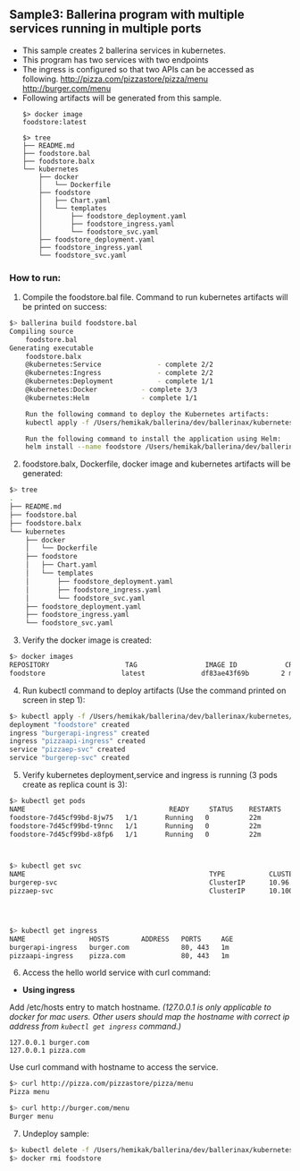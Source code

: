## Sample3: Ballerina program with multiple services running in multiple ports

- This sample creates 2 ballerina services in kubernetes.
- This program has two services with two endpoints
- The ingress is configured so that two APIs can be accessed as following.
    http://pizza.com/pizzastore/pizza/menu
    http://burger.com/menu
- Following artifacts will be generated from this sample.
    ``` 
    $> docker image
    foodstore:latest 
    
    $> tree
    ├── README.md
    ├── foodstore.bal
    ├── foodstore.balx
    └── kubernetes
        ├── docker
        │   └── Dockerfile
        ├── foodstore
        │   ├── Chart.yaml
        │   └── templates
        │       ├── foodstore_deployment.yaml
        │       ├── foodstore_ingress.yaml
        │       └── foodstore_svc.yaml
        ├── foodstore_deployment.yaml
        ├── foodstore_ingress.yaml
        └── foodstore_svc.yaml
    ```
### How to run:

1. Compile the  foodstore.bal file. Command to run kubernetes artifacts will be printed on success:
```bash
$> ballerina build foodstore.bal
Compiling source
    foodstore.bal
Generating executable
    foodstore.balx
	@kubernetes:Service 			 - complete 2/2
	@kubernetes:Ingress 			 - complete 2/2
	@kubernetes:Deployment 			 - complete 1/1
	@kubernetes:Docker 			 - complete 3/3
	@kubernetes:Helm 			 - complete 1/1

	Run the following command to deploy the Kubernetes artifacts:
	kubectl apply -f /Users/hemikak/ballerina/dev/ballerinax/kubernetes/samples/sample3/kubernetes/

	Run the following command to install the application using Helm:
	helm install --name foodstore /Users/hemikak/ballerina/dev/ballerinax/kubernetes/samples/sample3/kubernetes/foodstore
```

2. foodstore.balx, Dockerfile, docker image and kubernetes artifacts will be generated: 
```bash
$> tree
.
├── README.md
├── foodstore.bal
├── foodstore.balx
└── kubernetes
    ├── docker
    │   └── Dockerfile
    ├── foodstore
    │   ├── Chart.yaml
    │   └── templates
    │       ├── foodstore_deployment.yaml
    │       ├── foodstore_ingress.yaml
    │       └── foodstore_svc.yaml
    ├── foodstore_deployment.yaml
    ├── foodstore_ingress.yaml
    └── foodstore_svc.yaml
```

3. Verify the docker image is created:
```bash
$> docker images
REPOSITORY                   TAG                 IMAGE ID            CREATED             SIZE
foodstore                   latest              df83ae43f69b        2 minutes ago        102MB

```

4. Run kubectl command to deploy artifacts (Use the command printed on screen in step 1):
```bash
$> kubectl apply -f /Users/hemikak/ballerina/dev/ballerinax/kubernetes/samples/sample3/kubernetes/
deployment "foodstore" created
ingress "burgerapi-ingress" created
ingress "pizzaapi-ingress" created
service "pizzaep-svc" created
service "burgerep-svc" created
```

5. Verify kubernetes deployment,service and ingress is running (3 pods create as replica count is 3):
```bash
$> kubectl get pods
NAME                                    READY     STATUS    RESTARTS   AGE
foodstore-7d45cf99bd-8jw75   1/1       Running   0          22m
foodstore-7d45cf99bd-t9nnc   1/1       Running   0          22m
foodstore-7d45cf99bd-x8fp6   1/1       Running   0          22m



$> kubectl get svc
NAME                                              TYPE           CLUSTER-IP       EXTERNAL-IP   PORT(S)                      AGE
burgerep-svc                                      ClusterIP      10.96.62.142     <none>        9096/TCP                     27s
pizzaep-svc                                       ClusterIP      10.100.27.253    <none>        9099/TCP                     27s




$> kubectl get ingress
NAME                HOSTS        ADDRESS   PORTS     AGE
burgerapi-ingress   burger.com             80, 443   1m
pizzaapi-ingress    pizza.com              80, 443   1m
```

6. Access the hello world service with curl command:

- **Using ingress**

Add /etc/hosts entry to match hostname. 
_(127.0.0.1 is only applicable to docker for mac users. Other users should map the hostname with correct ip address 
from `kubectl get ingress` command.)_
 ```
 127.0.0.1 burger.com
 127.0.0.1 pizza.com
 ```
Use curl command with hostname to access the service.
```bash
$> curl http://pizza.com/pizzastore/pizza/menu
Pizza menu

$> curl http://burger.com/menu
Burger menu
```

7. Undeploy sample:
```bash
$> kubectl delete -f /Users/hemikak/ballerina/dev/ballerinax/kubernetes/samples/sample3/kubernetes/
$> docker rmi foodstore
```
